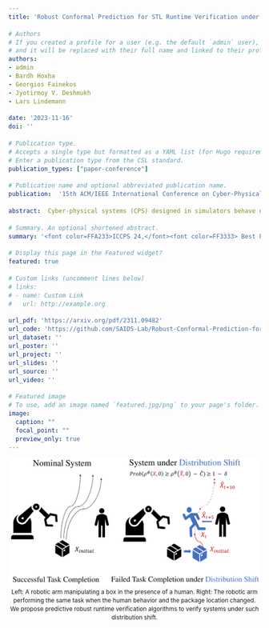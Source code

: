 ```yaml
---
title: 'Robust Conformal Prediction for STL Runtime Verification under Distribution Shift'

# Authors
# If you created a profile for a user (e.g. the default `admin` user), write the username (folder name) here
# and it will be replaced with their full name and linked to their profile.
authors:
- admin
- Bardh Hoxha
- Georgios Fainekos
- Jyotirmoy V. Deshmukh
- Lars Lindemann

date: '2023-11-16'
doi: ''

# Publication type.
# Accepts a single type but formatted as a YAML list (for Hugo requirements).
# Enter a publication type from the CSL standard.
publication_types: ["paper-conference"]

# Publication name and optional abbreviated publication name.
publication:  '15th ACM/IEEE International Conference on Cyber-Physical Systems'

abstract:  Cyber-physical systems (CPS) designed in simulators behave differently in the real-world. Once they are deployed in the real-world, we would hence like to predict system failures during runtime. We propose robust predictive runtime verification (RPRV) algorithms under signal temporal logic (STL) tasks for general stochastic CPS. The RPRV problem faces several challenges (1) there may not be sufficient data of the behavior of the deployed CPS, (2) predictive models are based on a distribution over system trajectories encountered during the design phase, i.e., there may be a distribution shift during deployment. To address these challenges, we assume to know an upper bound on the statistical distance (in terms of an f-divergence) between the distributions at deployment and design time, and we utilize techniques based on robust conformal prediction. Motivated by our results in [1], we construct an accurate and an interpretable RPRV algorithm. We use a trajectory prediction model to estimate the system behavior at runtime and robust conformal prediction to obtain probabilistic guarantees by accounting for distribution shifts. We precisely quantify the relationship between calibration data, desired confidence, and permissible distribution shift. To the best of our knowledge, these are the first statistically valid algorithms under distribution shift in this setting. We empirically validate our algorithms on a Franka manipulator within the NVIDIA Isaac sim environment.

# Summary. An optional shortened abstract.
summary: '<font color=FFA233>ICCPS 24,</font><font color=FF3333> Best Paper Award Finalist.</font> *STL runtime verification algorithms robust to distribution shift*'

# Display this page in the Featured widget?
featured: true

# Custom links (uncomment lines below)
# links:
# - name: Custom Link
#   url: http://example.org

url_pdf: 'https://arxiv.org/pdf/2311.09482'
url_code: 'https://github.com/SAIDS-Lab/Robust-Conformal-Prediction-for-STL-Runtime-Verification-under-Distribution-Shift'
url_dataset: ''
url_poster: ''
url_project: ''
url_slides: ''
url_source: ''
url_video: ''

# Featured image
# To use, add an image named `featured.jpg/png` to your page's folder.
image:
  caption: ""
  focal_point: ""
  preview_only: true
---
```


<center>

![MKCT_workflow](featured.png)
<small>Left: A robotic arm manipulating a box in the presence of a human. Right: The robotic
arm performing the same task when the human behavior and the package location changed. We
propose predictive robust runtime verification algorithms to verify systems under such distribution
shift.</small>

</center>